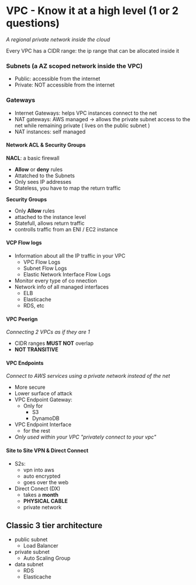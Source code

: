 # VPC - Know it at a high level (1 or 2 questions)

_A regional private network inside the cloud_

Every VPC has a CIDR range: the ip range that can be allocated inside it

### Subnets (a AZ scoped network inside the VPC)

- Public: accessible from the internet
- Private: NOT accessible from the internet

### Gateways

- Internet Gateways: helps VPC instances connect to the net
- NAT gateways: AWS managed -> allows the private subnet access to the net while remaining private ( lives on the public subnet )
- NAT instances: self managed

#### Network ACL & Security Groups

**NACL**: a basic firewall

- **Allow** or **deny** rules
- Attatched to the Subnets
- Only sees IP addresses
- Stateless, you have to map the return traffic

**Security Groups**

- Only **Allow** rules
- attached to the instance level
- Statefull, allows return traffic
- controlls traffic from an ENI / EC2 instance

#### VCP Flow logs

- Information about all the IP traffic in your VPC
  - VPC Flow Logs
  - Subnet Flow Logs
  - Elastic Network Interface Flow Logs
- Monitor every type of co nnection
- Network info of all managed interfaces
  - ELB
  - Elasticache
  - RDS, etc

#### VPC Peerign

_Connecting 2 VPCs as if they are 1_

- CIDR ranges **MUST NOT** overlap
- **NOT TRANSITIVE**

#### VPC Endpoints

_Connect to AWS services using a private network instead of the net_

- More secure
- Lower surface of attack
- VPC Endpoint Gateway:
  - Only for
    - S3
    - DynamoDB
- VPC Endpoint Interface
  - for the rest
- _Only used within your VPC "privately connect to your vpc"_

#### Site to Site VPN & Direct Connect

- S2s:
  - vpn into aws
  - auto encrypted
  - goes over the web
- Direct Conect (DX)
  - takes a **month**
  - **PHYSICAL CABLE**
  - private network

## Classic 3 tier architecture

- public subnet
  - Load Balancer
- private subnet
  - Auto Scaling Group
- data subnet
  - RDS
  - Elasticache
